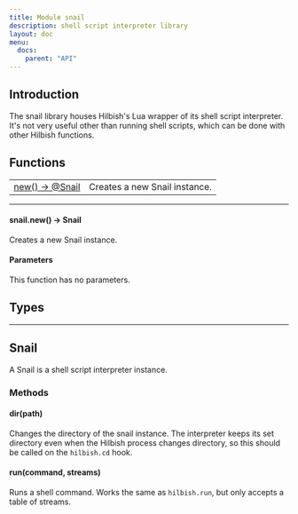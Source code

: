 ```yaml
---
title: Module snail
description: shell script interpreter library
layout: doc
menu:
  docs:
    parent: "API"
---
```


## Introduction

The snail library houses Hilbish's Lua wrapper of its shell script interpreter.
It's not very useful other than running shell scripts, which can be done with other
Hilbish functions.

## Functions
|||
|----|----|
|<a href="#new">new() -> @Snail</a>|Creates a new Snail instance.|

<hr>
<div id='new'>
<h4 class='heading'>
snail.new() -> <a href="/Hilbish/docs/api/snail/#snail" style="text-decoration: none;" id="lol">Snail</a>
<a href="#new" class='heading-link'>
	<i class="fas fa-paperclip"></i>
</a>
</h4>

Creates a new Snail instance.  

#### Parameters
This function has no parameters.  
</div>

## Types
<hr>

## Snail
A Snail is a shell script interpreter instance.

### Methods
#### dir(path)
Changes the directory of the snail instance.
The interpreter keeps its set directory even when the Hilbish process changes
directory, so this should be called on the `hilbish.cd` hook.

#### run(command, streams)
Runs a shell command. Works the same as `hilbish.run`, but only accepts a table of streams.

